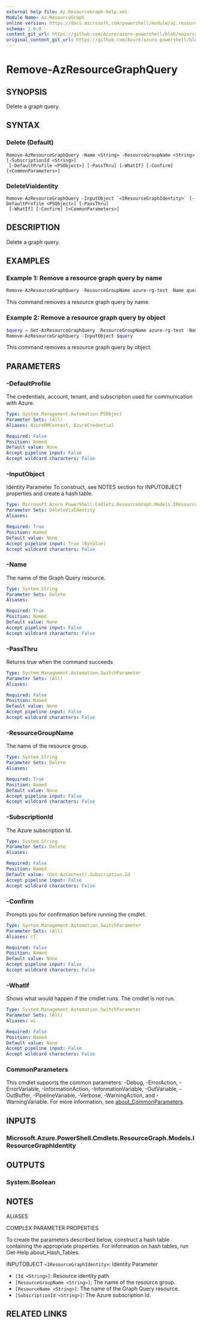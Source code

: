 ```yaml
---
external help file: Az.ResourceGraph-help.xml
Module Name: Az.ResourceGraph
online version: https://docs.microsoft.com/powershell/module/az.resourcegraph/remove-azresourcegraphquery
schema: 2.0.0
content_git_url: https://github.com/Azure/azure-powershell/blob/main/src/ResourceGraph/ResourceGraph/help/Remove-AzResourceGraphQuery.md
original_content_git_url: https://github.com/Azure/azure-powershell/blob/main/src/ResourceGraph/ResourceGraph/help/Remove-AzResourceGraphQuery.md
---
```


# Remove-AzResourceGraphQuery

## SYNOPSIS
Delete a graph query.

## SYNTAX

### Delete (Default)
```
Remove-AzResourceGraphQuery -Name <String> -ResourceGroupName <String> [-SubscriptionId <String>]
 [-DefaultProfile <PSObject>] [-PassThru] [-WhatIf] [-Confirm] [<CommonParameters>]
```

### DeleteViaIdentity
```
Remove-AzResourceGraphQuery -InputObject `<IResourceGraphIdentity>` [-DefaultProfile <PSObject>] [-PassThru]
 [-WhatIf] [-Confirm] [<CommonParameters>]
```

## DESCRIPTION
Delete a graph query.

## EXAMPLES

### Example 1: Remove a resource graph query by name
```powershell
Remove-AzResourceGraphQuery -ResourceGroupName azure-rg-test -Name query-t03
```

This command removes a resource graph query by name.

### Example 2: Remove a resource graph query by object
```powershell
$query = Get-AzResourceGraphQuery -ResourceGroupName azure-rg-test -Name query-t02
Remove-AzResourceGraphQuery -InputObject $query
```

This command removes a resource graph query by object.

## PARAMETERS

### -DefaultProfile
The credentials, account, tenant, and subscription used for communication with Azure.

```yaml
Type: System.Management.Automation.PSObject
Parameter Sets: (All)
Aliases: AzureRMContext, AzureCredential

Required: False
Position: Named
Default value: None
Accept pipeline input: False
Accept wildcard characters: False
```

### -InputObject
Identity Parameter
To construct, see NOTES section for INPUTOBJECT properties and create a hash table.

```yaml
Type: Microsoft.Azure.PowerShell.Cmdlets.ResourceGraph.Models.IResourceGraphIdentity
Parameter Sets: DeleteViaIdentity
Aliases:

Required: True
Position: Named
Default value: None
Accept pipeline input: True (ByValue)
Accept wildcard characters: False
```

### -Name
The name of the Graph Query resource.

```yaml
Type: System.String
Parameter Sets: Delete
Aliases:

Required: True
Position: Named
Default value: None
Accept pipeline input: False
Accept wildcard characters: False
```

### -PassThru
Returns true when the command succeeds

```yaml
Type: System.Management.Automation.SwitchParameter
Parameter Sets: (All)
Aliases:

Required: False
Position: Named
Default value: None
Accept pipeline input: False
Accept wildcard characters: False
```

### -ResourceGroupName
The name of the resource group.

```yaml
Type: System.String
Parameter Sets: Delete
Aliases:

Required: True
Position: Named
Default value: None
Accept pipeline input: False
Accept wildcard characters: False
```

### -SubscriptionId
The Azure subscription Id.

```yaml
Type: System.String
Parameter Sets: Delete
Aliases:

Required: False
Position: Named
Default value: (Get-AzContext).Subscription.Id
Accept pipeline input: False
Accept wildcard characters: False
```

### -Confirm
Prompts you for confirmation before running the cmdlet.

```yaml
Type: System.Management.Automation.SwitchParameter
Parameter Sets: (All)
Aliases: cf

Required: False
Position: Named
Default value: None
Accept pipeline input: False
Accept wildcard characters: False
```

### -WhatIf
Shows what would happen if the cmdlet runs.
The cmdlet is not run.

```yaml
Type: System.Management.Automation.SwitchParameter
Parameter Sets: (All)
Aliases: wi

Required: False
Position: Named
Default value: None
Accept pipeline input: False
Accept wildcard characters: False
```

### CommonParameters
This cmdlet supports the common parameters: -Debug, -ErrorAction, -ErrorVariable, -InformationAction, -InformationVariable, -OutVariable, -OutBuffer, -PipelineVariable, -Verbose, -WarningAction, and -WarningVariable. For more information, see [about_CommonParameters](http://go.microsoft.com/fwlink/?LinkID=113216).

## INPUTS

### Microsoft.Azure.PowerShell.Cmdlets.ResourceGraph.Models.IResourceGraphIdentity

## OUTPUTS

### System.Boolean

## NOTES

ALIASES

COMPLEX PARAMETER PROPERTIES

To create the parameters described below, construct a hash table containing the appropriate properties. For information on hash tables, run Get-Help about_Hash_Tables.


INPUTOBJECT `<IResourceGraphIdentity>`: Identity Parameter
  - `[Id <String>]`: Resource identity path
  - `[ResourceGroupName <String>]`: The name of the resource group.
  - `[ResourceName <String>]`: The name of the Graph Query resource.
  - `[SubscriptionId <String>]`: The Azure subscription Id.

## RELATED LINKS
